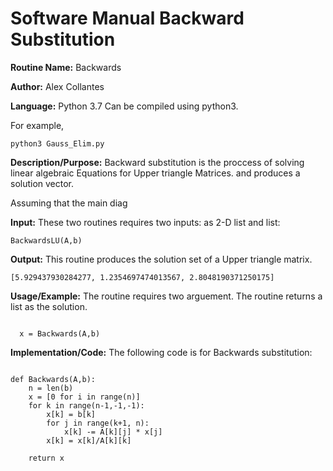 # Software Manual Backward Substitution 
**Routine Name:** Backwards
 
**Author:** Alex Collantes
 
**Language:** Python 3.7 Can be compiled using python3.

For example,

`python3 Gauss_Elim.py`

**Description/Purpose:** Backward substitution is the proccess of solving linear algebraic Equations for Upper triangle Matrices. and produces a solution vector.

Assuming that the main diag

**Input:** These two routines requires two inputs: as 2-D list and list: 

`BackwardsLU(A,b)`

**Output:** This routine produces the solution set of a Upper triangle matrix.
 ```
[5.929437930284277, 1.2354697474013567, 2.8048190371250175]
 ```

**Usage/Example:** The routine requires two arguement. The routine returns a list as the solution.

```python3 Taken from Gaussian Solver
  
  x = Backwards(A,b)

```

**Implementation/Code:** The following code is for Backwards substitution:

```python3 

def Backwards(A,b):
    n = len(b)
    x = [0 for i in range(n)]
    for k in range(n-1,-1,-1):
        x[k] = b[k]
        for j in range(k+1, n):
            x[k] -= A[k][j] * x[j]
        x[k] = x[k]/A[k][k]
        
    return x  


```
